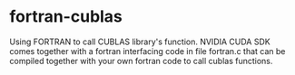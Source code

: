 # fortran-cublas
Using FORTRAN to call CUBLAS library's function.
NVIDIA CUDA SDK comes together with a fortran interfacing code in file fortran.c that can be compiled
together with your own fortran code to call cublas functions. 
